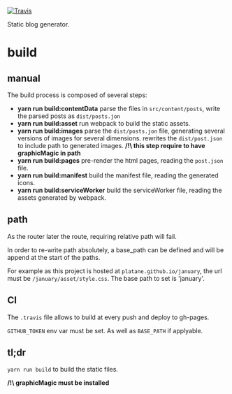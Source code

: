 [![Travis](https://img.shields.io/travis/Platane/january.svg?style=flat-square)](https://travis-ci.org/Platane/january)

Static blog generator.

# build

## manual

The build process is composed of several steps:

- __yarn run build:contentData__ parse the files in `src/content/posts`, write the parsed posts as `dist/posts.jon`
- __yarn run build:asset__ run webpack to build the static assets.
- __yarn run build:images__ parse the `dist/posts.jon` file, generating several versions of images for several dimensions. rewrites the `dist/post.json` to include path to generated images.
__/!\ this step require to have graphicMagic in path__
- __yarn run build:pages__ pre-render the html pages, reading the `post.json` file.
- __yarn run build:manifest__ build the manifest file, reading the generated icons.
- __yarn run build:serviceWorker__ build the serviceWorker file, reading the assets generated by webpack.

## path

As the router later the route, requiring relative path will fail.

In order to re-write path absolutely, a base_path can be defined and will be append at the start of the paths.

For example as this project is hosted at `platane.github.io/january`, the url must be `/january/asset/style.css`. The base path to set is 'january'.

## CI

The `.travis` file allows to build at every push and deploy to gh-pages.

`GITHUB_TOKEN` env var must be set. As well as `BASE_PATH` if applyable.


## tl;dr

`yarn run build` to build the static files.

__/!\ graphicMagic must be installed__



